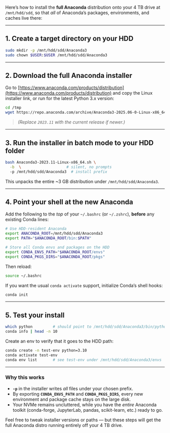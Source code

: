 Here’s how to install the **full Anaconda** distribution onto your 4 TB drive at `/mnt/hdd/sdd`, so that *all* of Anaconda’s packages, environments, and caches live there:

---

## 1. Create a target directory on your HDD

```bash
sudo mkdir -p /mnt/hdd/sdd/Anaconda3
sudo chown $USER:$USER /mnt/hdd/sdd/Anaconda3
```

---

## 2. Download the full Anaconda installer

Go to [https://www.anaconda.com/products/distribution](https://www.anaconda.com/products/distribution) and copy the Linux installer link, or run for the latest Python 3.x version:

```bash
cd /tmp
wget https://repo.anaconda.com/archive/Anaconda3-2025.06-0-Linux-x86_64.sh
```

> *(Replace `2023.11` with the current release if newer.)*

---

## 3. Run the installer in batch mode to your HDD folder

```bash
bash Anaconda3-2023.11-Linux-x86_64.sh \
  -b  \                    # silent, no prompts  
  -p /mnt/hdd/sdd/Anaconda3  # install prefix  
```

This unpacks the entire \~3 GB distribution under `/mnt/hdd/sdd/Anaconda3`.

---

## 4. Point your shell at the new Anaconda

Add the following to the *top* of your `~/.bashrc` (or `~/.zshrc`), **before** any existing Conda lines:

```bash
# Use HDD-resident Anaconda
export ANACONDA_ROOT=/mnt/hdd/sdd/Anaconda3
export PATH="$ANACONDA_ROOT/bin:$PATH"

# Store all Conda envs and packages on the HDD
export CONDA_ENVS_PATH="$ANACONDA_ROOT/envs"
export CONDA_PKGS_DIRS="$ANACONDA_ROOT/pkgs"
```

Then reload:

```bash
source ~/.bashrc
```

If you want the usual `conda activate` support, initialize Conda’s shell hooks:

```bash
conda init
```

---

## 5. Test your install

```bash
which python         # should point to /mnt/hdd/sdd/Anaconda3/bin/python
conda info | head -n 10
```

Create an env to verify that it goes to the HDD path:

```bash
conda create -n test-env python=3.10
conda activate test-env
conda env list       # see test-env under /mnt/hdd/sdd/Anaconda3/envs
```

---

### Why this works

* **`-p`** in the installer writes *all* files under your chosen prefix.
* By exporting **`CONDA_ENVS_PATH`** and **`CONDA_PKGS_DIRS`**, every new environment and package cache stays on the large disk.
* Your NVMe remains uncluttered, while you have the *entire* Anaconda toolkit (conda-forge, JupyterLab, pandas, scikit-learn, etc.) ready to go.

Feel free to tweak installer versions or paths — but these steps will get the full Anaconda distro running entirely off your 4 TB drive.
